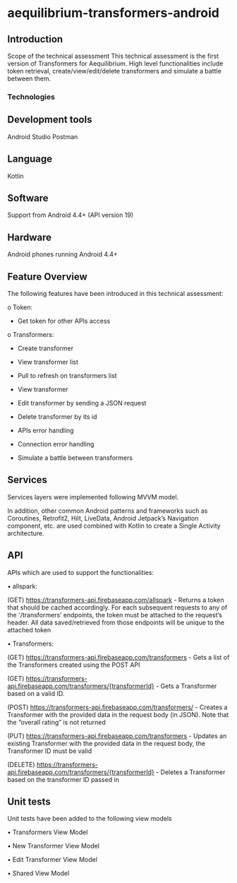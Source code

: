 # aequilibrium-transformers-android

## Introduction

Scope of the technical assessment
This technical assessment is the first version of Transformers for Aequilibrium. High level functionalities include token retrieval, create/view/edit/delete transformers and simulate a battle between them.


### Technologies


## Development tools
Android Studio
Postman


## Language

Kotlin


## Software

Support from Android 4.4+ (API version 19)


## Hardware

Android phones running Android 4.4+



## Feature Overview

The following features have been introduced in this technical assessment:

o	Token:

 - Get token for other APIs access

o	Transformers:

 - Create transformer

 - View transformer list

 - Pull to refresh on transformers list

 - View transformer

 - Edit transformer by sending a JSON request

 - Delete transformer by its id

 - APIs error handling

 - Connection error handling

 - Simulate a battle between transformers



## Services

Services layers were implemented following MVVM model.

 
In addition, other common Android patterns and frameworks such as Coroutines, Retrofit2, Hilt, LiveData, Android Jetpack’s Navigation component, etc. are used combined with Kotlin to create a Single Activity architecture.




## API

APIs which are used to support the functionalities:

•	allspark:

(GET) https://transformers-api.firebaseapp.com/allspark - Returns a token that should be cached accordingly. For each subsequent requests to any of the '/transformers’ endpoints, the token must be attached to the request’s header. All data saved/retrieved from those endpoints will be unique to the attached token
  
•	Transformers:

(GET) https://transformers-api.firebaseapp.com/transformers - Gets a list of the Transformers created using the POST API

(GET) https://transformers-api.firebaseapp.com/transformers/{transformerId} - Gets a Transformer based on a valid ID.

(POST) https://transformers-api.firebaseapp.com/transformers/ - Creates a Transformer with the provided data in the request body (in JSON). Note that the “overall 
rating” is not returned

(PUT) https://transformers-api.firebaseapp.com/transformers - Updates an existing Transformer with the provided data in the request body, the Transformer ID must 
be valid

(DELETE) https://transformers-api.firebaseapp.com/transformers/{transformerId} - Deletes a Transformer based on the transformer ID passed in




## Unit tests

Unit tests have been added to the following view models

•	Transformers View Model

•	New Transformer View Model

•	Edit Transformer View Model

•	Shared View Model

